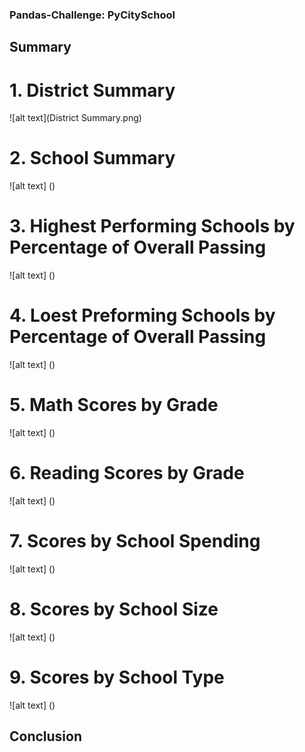 ### Pandas-Challenge: PyCitySchool
## Summary
# 1. District Summary
![alt text](District Summary.png)
# 2. School Summary
![alt text] ()
# 3. Highest Performing Schools by Percentage of Overall Passing
![alt text] ()
# 4. Loest Preforming Schools by Percentage of Overall Passing
![alt text] ()
# 5. Math Scores by Grade
![alt text] ()
# 6. Reading Scores by Grade
![alt text] ()
# 7. Scores by School Spending
![alt text] ()
# 8. Scores by School Size
![alt text] ()
# 9. Scores by School Type
![alt text] ()
## Conclusion
